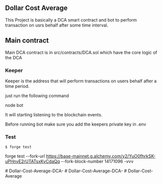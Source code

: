 
## Dollar Cost Average

This Project is basically a DCA smart contract and bot to perform transaction on usrs behalf after some time interval.

## Main contract
Main DCA contract is in src/contracts/DCA.sol
which have the core logic of the DCA

### Keeper
Keeper is the address that will perform transactions on users behalf after a time period.

just run the following command

node bot

It will starting listening to the blockchain events.


Before running bot make sure you add the keepers private key in .env



### Test

```shell
$ forge test
```

forge test --fork-url https://base-mainnet.g.alchemy.com/v2/YuO0fhrkSK-uPHnvE2rUTATsxKvCdaQq --fork-block-number 14171096 -vvv




#   D o l l a r - C o s t - A v e r a g e - D C A -  
 #   D o l l a r - C o s t - A v e r a g e - D C A -  
 #   D o l l a r - C o s t - A v e r a g e  
 